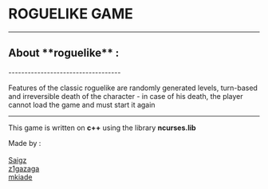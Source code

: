 #  <h1>**ROGUELIKE GAME**</h1>
-----------------------------------


<h2> About **roguelike** :</h2>
-----------------------------------

Features of the classic roguelike are randomly generated levels, turn-based and irreversible death of the character - in case of his death, the player cannot load the game and must start it again

-----------------------------------

This game is written on **c++** using the library **ncurses.lib**

Made by : <br> 
<br> [Saigz](https://github.com/Saigz)
<br> [z1gazaga](https://github.com/z1gazaga)
<br> [mkiade](https://github.com/mkiade)